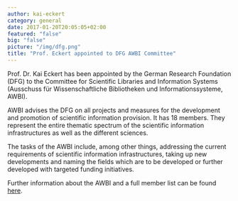 ```yaml
---
author: kai-eckert
category: general
date: 2017-01-20T20:05:05+02:00
featured: "false"
big: "false"
picture: "/img/dfg.png"
title: "Prof. Eckert appointed to DFG AWBI Committee"
---
```


Prof. Dr. Kai Eckert has been appointed by the German Research Foundation (DFG) to the Committee for Scientific Libraries and Information Systems (Ausschuss für Wissenschaftliche Bibliotheken und Informationssysteme, AWBI).
<!--more-->

AWBI advises the DFG on all projects and measures for the development and promotion of scientific information provision. It has 18 members. They represent the entire thematic spectrum of the scientific information infrastructures as well as the different sciences.

The tasks of the AWBI include, among other things, addressing the current requirements of scientific information infrastructures, taking up new developments and naming the fields which are to be developed or further developed with targeted funding initiatives.

Further information about the AWBI and a full member list can be found [here](http://www.dfg.de/foerderung/programme/infrastruktur/lis/lis_awbi/).
